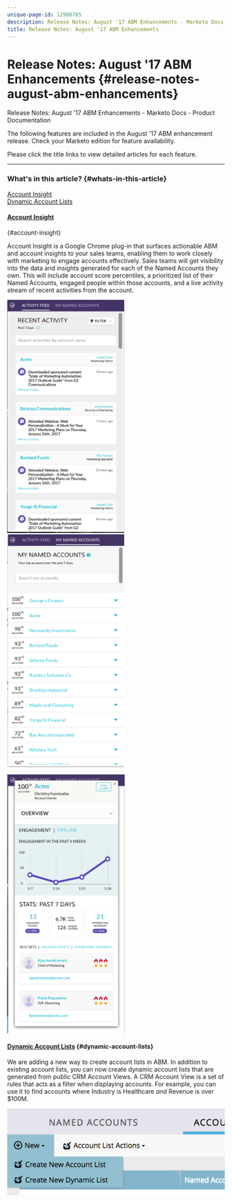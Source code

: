 ```yaml
---
unique-page-id: 12980785
description: Release Notes: August '17 ABM Enhancements - Marketo Docs - Product Documentation
title: Release Notes: August '17 ABM Enhancements
---
```


# Release Notes: August '17 ABM Enhancements {#release-notes-august-abm-enhancements}

Release Notes: August '17 ABM Enhancements - Marketo Docs - Product Documentation

The following features are included in the August '17 ABM enhancement release. Check your Marketo edition for feature availability.

Please click the title links to view detailed articles for each feature. 
** ** 

### What's in this article? {#whats-in-this-article}

[Account Insight](#account-insight)  
[Dynamic Account Lists](#dynamic-account-lists)

#### [Account Insight](../../product-docs/account-based-marketing/setup-abm/account-insight-plug-in-overview.md)  
{#account-insight}

Account Insight is a Google Chrome plug-in that surfaces actionable ABM and account insights to your sales teams, enabling them to work closely with marketing to engage accounts effectively. Sales teams will get visibility into the data and insights generated for each of the Named Accounts&nbsp;they own. This will include account score percentiles, a prioritized list of their Named Accounts, engaged people within those accounts, and a live activity stream of recent activities from the account.

![](assets/image001.png) ![](assets/image002.png)

![](assets/image003.png)

#### [Dynamic Account Lists](../../product-docs/account-based-marketing/target/account-lists.md) {#dynamic-account-lists}

We are adding a new way to create account lists in ABM.&nbsp;In addition to existing account lists, you can now create dynamic account lists that are generated from public&nbsp;CRM Account Views.&nbsp;A CRM Account View is a set of rules that acts as a filter when displaying accounts. For example, you can use it to find accounts where Industry is Healthcare&nbsp;*and*&nbsp;Revenue is over $100M.

![](assets/dynamic-account-list-menu-5b14-5d-copy.png)  

